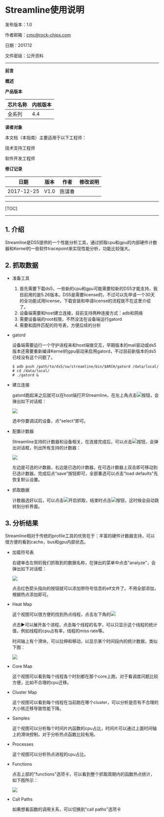 # Streamline使用说明

发布版本：1.0

作者邮箱：cmc@rock-chips.com

日期：2017.12

文件密级：公开资料

***

**前言**

**概述**

**产品版本**

| **芯片名称** | **内核版本** |
| -------- | -------- |
| 全系列      | 4.4      |

**读者对象**

本文档（本指南）主要适用于以下工程师：

技术支持工程师

软件开发工程师

**修订记录**

| **日期**     | **版本** | **作者** | **修改说明** |
| ---------- | ------ | ------ | -------- |
| 2017-12-25 | V1.0   | 陈谋春    |          |

***

[TOC]

***

## 1. 介绍

   Streamline是DS5提供的一个性能分析工具，通过抓取cpu和gpu的内部硬件计数器和Kernel的一些软件tracepoint来实现性能分析，功能比较强大。

## 2. 抓取数据

- 准备工具

  1. 首先需要下载ds5，一些新的cpu和gpu可能需要较新的DS5才能支持，我目前用的是5.26版本。DS5是需要license的，不过可以先申请一个30天的全功能试用license，下载安装和申请license的流程就不在这里介绍了。
  2. 设备端需要和host建立连接，目前支持两种连接方式：adb和网络
  3. 需要设备端的root权限，不然没法在设备端运行gatord
  4. 需要和固件匹配的符号表，方便后续的分析

- gatord

  设备端需要运行一个守护进程来和host端做交互，早期版本的mali驱动或ds5版本还需要重新编译Kernel的gpu驱动来启用gatord，不过目前新版本的ds5已经没有这个问题了。

  ```shell
  $ adb push /path/to/ds5/sw/streamline/bin/$ARCH/gatord /data/local/
  # cd /data/local/
  # ./gatord &
  ```

- 建立连接

  gatord跑起来之后就可以在host端打开Streamline，在左上角点击<img src="./button_con.jpg"></img>按钮，会弹出如下对话框：

  <img src="./dialog_con.jpg"></img>

  选中你要调试的设备，点“select”即可。

- 配置计数器

  Streamline支持的计数器和设备相关，在连接完成后，可以点击<img src="./button_cfg.jpg"></img>按钮，会弹出对话框，列出所有支持的计数器：

  <img src="./dialog_counter.jpg"></img>

  左边是可选的计数器，右边是已选的计数器，在可选计数器上双击即可移动到已选计数器，完成后点“save”按钮即可，全部重选可以点击“load defaults"先恢复默认设置。

- 抓取数据

  计数器选好以后，可以点击<img src="./button_start.jpg"></img>开启抓取，结束时点击<img src="./button_stop.jpg"></img>按钮，这时候会自动跳转到分析界面。

## 3. 分析结果

Streamline相对于传统的profile工具的优势在于：丰富的硬件计数器支持，可以很方便的看到cache，bus和gpu内部状态。

- 加载符号表

  右键单击左侧的我们抓取到的数据名称，在弹出的菜单中点击”analyze"，会弹出如下对话框：

  <img src="./load_symbols.jpg"></img>

  点击红色箭头指向的按钮就可以添加带符号信息的elf文件了。不用全部添加，根据热点添加即可。

- Heat Map

  这个视图可以很方便的找到热点线程，点击左下角的<img src="./button_view.jpg"></img>

  点击▶️可以展开各个进程，点击每个线程的名字，可以只显示这个线程的统计值，例如线程的cpu占有率，线程的miss rate等。

  时间轴上有个滑块，可以拉伸和移动，以显示某个时间段内的统计数据，类似下图：

  <img src="./heat_map.jpg"></img>

- Core Map

  这个视图可以看到每个线程各个时刻都在那个core上跑，对于看调度问题比较方便，比如不合理的cpu迁移。

- Cluster Map

  这个视图可以看到每个线程在当前跑在哪个cluster，可以分析是否有不合理的大小核迁移导致性能下降。

- Samples

  这个视图可以分析每个时间片内函数的cpu占比，时间片可以通过上面时间轴上的滑块控制，对于分析热点函数比较有用。

- Processes

  这个视图可以分析热点进程的cpu占比。

- Functions

  点击上部的”functions"选项卡，可以看到整个抓取周期内的函数热点统计，如下图所示：

  <img src="./function_tab.jpg"></img>

- Call Paths

  如果想看函数的调用关系，可以切换到“call paths”选项卡

